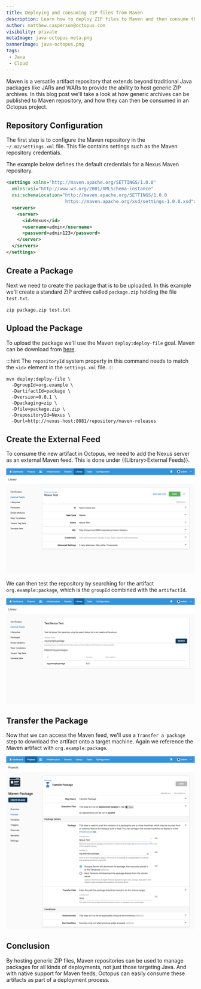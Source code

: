 ```yaml
---
title: Deploying and consuming ZIP files from Maven
description: Learn how to deploy ZIP files to Maven and then consume them in an Octopus project.
author: matthew.casperson@octopus.com
visibility: private
metaImage: java-octopus-meta.png
bannerImage: java-octopus.png
tags:
 - Java
 - Cloud
---
```


Maven is a versatile artifact repository that extends beyond traditional Java packages like JARs and WARs to provide the ability to host generic ZIP archives. In this blog post we'll take a look at how generic archives can be published to Maven repository, and how they can then be consumed in an Octopus project.

## Repository Configuration

The first step is to configure the Maven repository in the `~/.m2/settings.xml` file. This file contains settings such as the Maven repository credentials.

The example below defines the default credentials for a Nexus Maven repository.

```xml
<settings xmlns="http://maven.apache.org/SETTINGS/1.0.0"
  xmlns:xsi="http://www.w3.org/2001/XMLSchema-instance"
  xsi:schemaLocation="http://maven.apache.org/SETTINGS/1.0.0
                      https://maven.apache.org/xsd/settings-1.0.0.xsd">
  <servers>
    <server>
      <id>Nexus</id>
      <username>admin</username>
      <password>admin123</password>
    </server>
  </servers>
</settings>
```

## Create a Package

Next we need to create the package that is to be uploaded. In this example we'll create a standard ZIP archive called `package.zip` holding the file `test.txt`.

```
zip package.zip test.txt
```

## Upload the Package

To upload the package we'll use the Maven `deploy:deploy-file` goal. Maven can be download from [here](https://maven.apache.org/download.cgi).

:::hint
The `repositoryId` system property in this command needs to match the `<id>` element in the `settings.xml` file.
:::

```
mvn deploy:deploy-file \
  -DgroupId=org.example \
  -DartifactId=package \
  -Dversion=0.0.1 \
  -Dpackaging=zip \
  -Dfile=package.zip \
  -DrepositoryId=Nexus \
  -Durl=http://nexus-host:8081/repository/maven-releases
```

## Create the External Feed

To consume the new artifact in Octopus, we need to add the Nexus server as an external Maven feed. This is done under {{Library>External Feeds}}.

![Maven Repo](maven-repo.png "width=500")

We can then test the repository by searching for the artifact `org.example:package`, which is the `groupId` combined with the `artifactId`.

![Maven Test](maven-test.png "width=500")

## Transfer the Package

Now that we can access the Maven feed, we'll use a `Transfer a package` step to download the artifact onto a target machine. Again we reference the Maven artifact with `org.example:package`.

![Transfer a package](maven-transfer-package-step.png "width=500")

## Conclusion

By hosting generic ZIP files, Maven repositories can be used to manage packages for all kinds of deployments, not just those targeting Java. And with native support for Maven feeds, Octopus can easily consume these artifacts as part of a deployment process.
